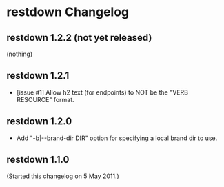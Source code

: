 # restdown Changelog

## restdown 1.2.2 (not yet released)

(nothing)


## restdown 1.2.1

- [issue #1] Allow h2 text (for endpoints) to NOT be the "VERB RESOURCE" format.


## restdown 1.2.0

- Add "-b|--brand-dir DIR" option for specifying a local brand dir to use.


## restdown 1.1.0

(Started this changelog on 5 May 2011.)
